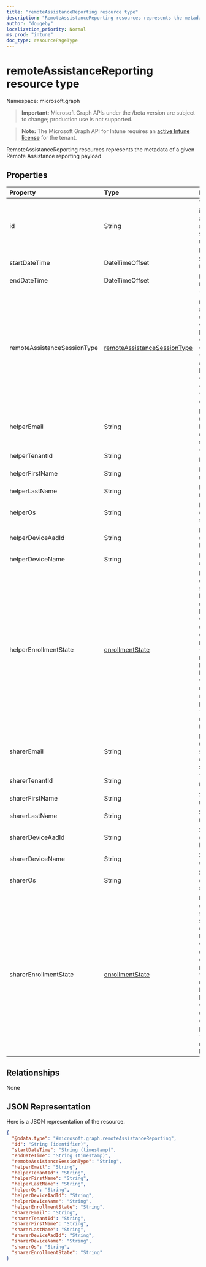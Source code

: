 ```yaml
---
title: "remoteAssistanceReporting resource type"
description: "RemoteAssistanceReporting resources represents the metadata of a given Remote Assistance reporting payload"
author: "dougeby"
localization_priority: Normal
ms.prod: "intune"
doc_type: resourcePageType
---
```


# remoteAssistanceReporting resource type

Namespace: microsoft.graph

> **Important:** Microsoft Graph APIs under the /beta version are subject to change; production use is not supported.

> **Note:** The Microsoft Graph API for Intune requires an [active Intune license](https://go.microsoft.com/fwlink/?linkid=839381) for the tenant.

RemoteAssistanceReporting resources represents the metadata of a given Remote Assistance reporting payload

## Properties
|Property|Type|Description|
|:---|:---|:---|
|id|String|The unique identifier for a session and for each sessions's reporting payload|
|startDateTime|DateTimeOffset|Start time for the session|
|endDateTime|DateTimeOffset|End time for the session|
|remoteAssistanceSessionType|[remoteAssistanceSessionType](../resources/intune-remoteassistance-remoteassistancesessiontype.md)|Type of the remote assistance session that was held. Possible values are: `viewOnly`, `fullControl`, `elevation`. Possible values are: `viewOnly`, `fullControl`, `elevation`.|
|helperEmail|String|Login email used by the helper to establish the session|
|helperTenantId|String|Tenant id for the helper|
|helperFirstName|String|Helper's first name|
|helperLastName|String|Helper's last name|
|helperOs|String|Helper's operating system|
|helperDeviceAadId|String|Helper's device AAD Id|
|helperDeviceName|String|Helper's device name|
|helperEnrollmentState|[enrollmentState](../resources/intune-shared-enrollmentstate.md)|Intune enrollment state of the helper's device. Possible values are: `unknown`, `enrolled`, `pendingReset`, `failed`, `notContacted`, `blocked`. Possible values are: `unknown`, `enrolled`, `pendingReset`, `failed`, `notContacted`, `blocked`.|
|sharerEmail|String|Login email used by the sharer to establish the session|
|sharerTenantId|String|Tenant id for the sharer|
|sharerFirstName|String|Sharer's first name|
|sharerLastName|String|Sharer's last name|
|sharerDeviceAadId|String|Sharer's device AAD Id|
|sharerDeviceName|String|Sharer's device name|
|sharerOs|String|Sharer's operating system|
|sharerEnrollmentState|[enrollmentState](../resources/intune-shared-enrollmentstate.md)|Intune enrollment state of the sharer's device. Possible values are: `unknown`, `enrolled`, `pendingReset`, `failed`, `notContacted`, `blocked`. Possible values are: `unknown`, `enrolled`, `pendingReset`, `failed`, `notContacted`, `blocked`.|

## Relationships
None

## JSON Representation
Here is a JSON representation of the resource.
<!-- {
  "blockType": "resource",
  "@odata.type": "microsoft.graph.remoteAssistanceReporting"
}
-->
``` json
{
  "@odata.type": "#microsoft.graph.remoteAssistanceReporting",
  "id": "String (identifier)",
  "startDateTime": "String (timestamp)",
  "endDateTime": "String (timestamp)",
  "remoteAssistanceSessionType": "String",
  "helperEmail": "String",
  "helperTenantId": "String",
  "helperFirstName": "String",
  "helperLastName": "String",
  "helperOs": "String",
  "helperDeviceAadId": "String",
  "helperDeviceName": "String",
  "helperEnrollmentState": "String",
  "sharerEmail": "String",
  "sharerTenantId": "String",
  "sharerFirstName": "String",
  "sharerLastName": "String",
  "sharerDeviceAadId": "String",
  "sharerDeviceName": "String",
  "sharerOs": "String",
  "sharerEnrollmentState": "String"
}
```





